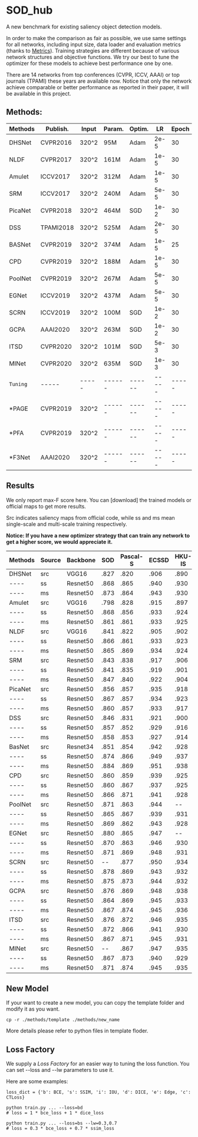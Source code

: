 # SOD_hub

A new benchmark for existing saliency object detection models. 

In order to make the comparison as fair as possible, we use same settings for all networks, including input size, data loader and evaluation metrics (thanks to [Metrics](https://github.com/lartpang/Py-SOD-VOS-EvalToolkit)). Training strategies are different because of various network structures and objective functions. We try our best to tune the optimizer for these models to achieve best performance one by one. 

There are 14 networks from top conferences (CVPR, ICCV, AAAI) or top journals (TPAMI) these years are available now. Notice that only the network achieve comparable or better performance as reported in their paper, it will be available in this project. 

## Methods:

 Methods | Publish. | Input | Param. | Optim. | LR    | Epoch | Time  | Paper | Src Code
 ----    | -----    | ----- | ------ | ------ | ----- | ----- | ----- | ----- | ------
 DHSNet  | CVPR2016 | 320^2 | 95M    | Adam   | 2e-5  | 30    | ----- | [openaccess](https://openaccess.thecvf.com/content_cvpr_2016/papers/Liu_DHSNet_Deep_Hierarchical_CVPR_2016_paper.pdf) | [Pytorch](https://github.com/xsxszab/DHSNet-Pytorch)  
 NLDF    | CVPR2017 | 320^2 | 161M   | Adam   | 1e-5  | 30    | ----- | [openaccess](https://openaccess.thecvf.com/content_cvpr_2017/papers/Luo_Non-Local_Deep_Features_CVPR_2017_paper.pdf) | [Pytorch](https://github.com/AceCoooool/NLDF-pytorch)/[TF](https://github.com/zhimingluo/NLDF) 
 Amulet  | ICCV2017 | 320^2 | 312M   | Adam   | 1e-5  | 30    | ----- | [openaccess](https://openaccess.thecvf.com/content_ICCV_2017/papers/Zhang_Amulet_Aggregating_Multi-Level_ICCV_2017_paper.pdf) | [Pytorch](https://github.com/xsxszab/Amulet-Pytorch)  
 SRM     | ICCV2017 | 320^2 | 240M   | Adam   | 5e-5  | 30    | ----- | [openaccess](https://openaccess.thecvf.com/content_ICCV_2017/papers/Wang_A_Stagewise_Refinement_ICCV_2017_paper.pdf) | [Pytorch](https://github.com/xsxszab/SRM-Pytorch) 
 PicaNet | CVPR2018 | 320^2 | 464M   | SGD    | 1e-2  | 30    | ----- | [openaccess](https://openaccess.thecvf.com/content_cvpr_2018/papers/Liu_PiCANet_Learning_Pixel-Wise_CVPR_2018_paper.pdf) | [Pytorch](https://github.com/Ugness/PiCANet-Implementation)  
 DSS     | TPAMI2018| 320^2 | 525M   | Adam   | 2e-5  | 30    | ----- | [IEEE](https://ieeexplore.ieee.org/document/8315520/)/[ArXiv](https://arxiv.org/abs/1611.04849) | [Pytorch](https://github.com/AceCoooool/DSS-pytorch)  
 BASNet  | CVPR2019 | 320^2 | 374M   | Adam   | 1e-5  | 25    | ----- | [openaccess](https://openaccess.thecvf.com/content_CVPR_2019/papers/Qin_BASNet_Boundary-Aware_Salient_Object_Detection_CVPR_2019_paper.pdf) | [Pytorch](https://github.com/NathanUA/BASNet)  
 CPD     | CVPR2019 | 320^2 | 188M   | Adam   | 1e-5  | 30    | ----- | [openaccess](https://openaccess.thecvf.com/content_CVPR_2019/papers/Wu_Cascaded_Partial_Decoder_for_Fast_and_Accurate_Salient_Object_Detection_CVPR_2019_paper.pdf) | [Pytorch](https://github.com/wuzhe71/CPD)  
 PoolNet | CVPR2019 | 320^2 | 267M   | Adam   | 5e-5  | 30    | ----- | [openaccess](https://openaccess.thecvf.com/content_CVPR_2019/papers/Liu_A_Simple_Pooling-Based_Design_for_Real-Time_Salient_Object_Detection_CVPR_2019_paper.pdf) | [Pytorch](https://github.com/backseason/PoolNet)  
 EGNet   | ICCV2019 | 320^2 | 437M   | Adam   | 5e-5  | 30    | ----- | [openaccess](https://openaccess.thecvf.com/content_ICCV_2019/papers/Zhao_EGNet_Edge_Guidance_Network_for_Salient_Object_Detection_ICCV_2019_paper.pdf) | [Pytorch](https://github.com/JXingZhao/EGNet)  
 SCRN    | ICCV2019 | 320^2 | 100M   | SGD    | 1e-2  | 30    | ----- | [openaccess](https://openaccess.thecvf.com/content_ICCV_2019/papers/Wu_Stacked_Cross_Refinement_Network_for_Edge-Aware_Salient_Object_Detection_ICCV_2019_paper.pdf) | [Pytorch](https://github.com/wuzhe71/SCRN)  
 GCPA    | AAAI2020 | 320^2 | 263M   | SGD    | 1e-2  | 30    | ----- | [aaai.org](https://aaai.org/ojs/index.php/AAAI/article/view/6633) | [Pytorch](https://github.com/JosephChenHub/GCPANet)  
 ITSD    | CVPR2020 | 320^2 | 101M   | SGD    | 5e-3  | 30    | ----- | [openaccess](https://openaccess.thecvf.com/content_CVPR_2020/papers/Zhou_Interactive_Two-Stream_Decoder_for_Accurate_and_Fast_Saliency_Detection_CVPR_2020_paper.pdf) | [Pytorch](https://github.com/moothes/ITSD-pytorch)  
 MINet   | CVPR2020 | 320^2 | 635M   | SGD    | 1e-3  | 30    | ----- | [openaccess](https://openaccess.thecvf.com/content_CVPR_2020/papers/Pang_Multi-Scale_Interactive_Network_for_Salient_Object_Detection_CVPR_2020_paper.pdf) | [Pytorch](https://github.com/lartpang/MINet)  
 `Tuning`  | -----    | ----- | ------ | ------ | ----- | ----- | ----- | ----- | -----
 *PAGE    | CVPR2019 | 320^2 | ------ | ------ | ----- | ----- | ----- | [openaccess](https://openaccess.thecvf.com/content_CVPR_2019/papers/Wang_Salient_Object_Detection_With_Pyramid_Attention_and_Salient_Edges_CVPR_2019_paper.pdf) | [Pytorch](https://github.com/wenguanwang/PAGE-Net)  
 *PFA     | CVPR2019 | 320^2 | ------ | ------ | ----- | ----- | ----- | [openaccess](https://openaccess.thecvf.com/content_CVPR_2019/papers/Zhao_Pyramid_Feature_Attention_Network_for_Saliency_Detection_CVPR_2019_paper.pdf) | [Pytorch](https://github.com/dizaiyoufang/pytorch_PFAN)  
 *F3Net   | AAAI2020 | 320^2 | ------ | ------ | ----- | ----- | ----- | [aaai.org](https://aaai.org/ojs/index.php/AAAI/article/view/6916) | [Pytorch](https://github.com/weijun88/F3Net)  
 
 ## Results
 
 We only report max-F score here. You can [download] the trained models or official maps to get more results. 
 
 Src indicates saliency maps from official code, while ss and ms mean single-scale and multi-scale training respectively.
 
 **Notice: If you have a new optimizer strategy that can train any network to get a higher score, we would appreciate it.**
 
 
Methods | Source | Backbone  | SOD   | Pascal-S | ECSSD | HKU-IS | DUTS-TE | DUT-OMRON 
 ----   | ---    | -----     | ----- | -------- | ----- | -----  | -----   | -----     
DHSNet  | src    | VGG16     | .827  | .820     | .906  | .890   | .808    | ------    
----    | ss     | Resnet50  | .868  | .865     | .940  | .930   | .870    | .796      
----    | ms     | Resnet50  | .873  | .864     | .943  | .930   | .880    | .807      
Amulet  | src    | VGG16     | .798  | .828     | .915  | .897   | .778    | .743      
----    | ss     | Resnet50  | .868  | .856     | .933  | .924   | .860    | .781      
----    | ms     | Resnet50  | .861  | .861     | .933  | .925   | .867    | .788      
NLDF    | src    | VGG16     | .841  | .822     | .905  | .902   | .813    | .753      
----    | ss     | Resnet50  | .866  | .861     | .933  | .923   | .867    | .792      
----    | ms     | Resnet50  | .865  | .869     | .934  | .924   | .873    | .795      
SRM     | src    | Resnet50  | .843  | .838     | .917  | .906   | .826    | .769      
----    | ss     | Resnet50  | .841  | .835     | .919  | .901   | .824    | .763      
----    | ms     | Resnet50  | .847  | .840     | .922  | .904   | .832    | .773      
PicaNet | src    | Resnet50  | .856  | .857     | .935  | .918   | .860    | .803      
----    | ss     | Resnet50  | .867  | .857     | .934  | .923   | .869    | .797      
----    | ms     | Resnet50  | .860  | .857     | .933  | .917   | .867    | .800      
DSS     | src    | Resnet50  | .846  | .831     | .921  | .900   | .826    | .769      
----    | ss     | Resnet50  | .857  | .852     | .929  | .916   | .855    | .784      
----    | ms     | Resnet50  | .858  | .853     | .927  | .914   | .858    | .785      
BasNet  | src    | Resnet34  | .851  | .854     | .942  | .928   | .859    | .805      
----    | ss     | Resnet50  | .874  | .866     | .949  | .937   | .889    | .818      
----    | ms     | Resnet50  | .884  | .869     | .951  | .938   | .894    | .821      
CPD     | src    | Resnet50  | .860  | .859     | .939  | .925   | .865    | .797      
----    | ss     | Resnet50  | .860  | .867     | .937  | .925   | .871    | .798      
----    | ms     | Resnet50  | .866  | .871     | .941  | .928   | .876    | .809      
PoolNet | src    | Resnet50  | .871  | .863     | .944  | --     | .880    | .808      
----    | ss     | Resnet50  | .865  | .867     | .939  | .931   | .877    | .794      
----    | ms     | Resnet50  | .869  | .862     | .943  | .928   | .877    | .806      
EGNet   | src    | Resnet50  | .880  | .865     | .947  | --     | .889    | .815      
----    | ss     | Resnet50  | .870  | .863     | .946  | .930   | .879    | .811      
----    | ms     | Resnet50  | .871  | .869     | .948  | .931   | .887    | .817      
SCRN    | src    | Resnet50  | --    | .877     | .950  | .934   | .888    | .811      
----    | ss     | Resnet50  | .878  | .869     | .943  | .932   | .881    | .807      
----    | ms     | Resnet50  | .875  | .873     | .944  | .932   | .886    | .812      
GCPA    | src    | Resnet50  | .876  | .869     | .948  | .938   | .888    | .812      
----    | ss     | Resnet50  | .864  | .869     | .945  | .933   | .886    | .801      
----    | ms     | Resnet50  | .867  | .874     | .945  | .936   | .892    | .812      
ITSD    | src    | Resnet50  | .876  | .872     | .946  | .935   | .885    | .821      
----    | ss     | Resnet50  | .872  | .866     | .941  | .930   | .879    | .809      
----    | ms     | Resnet50  | .867  | .871     | .945  | .931   | .885    | .817      
MINet   | src    | Resnet50  | --    | .867     | .947  | .935   | .884    | .810      
----    | ss     | Resnet50  | .867  | .873     | .940  | .929   | .881    | .802      
----    | ms     | Resnet50  | .871  | .874     | .945  | .935   | .890    | .819      

## New Model

If your want to create a new model, you can copy the template folder and modify it as you want.
```
cp -r ./methods/template ./methods/new_name
```
More details please refer to python files in template floder.

## Loss Factory

We supply a *Loss Factory* for an easier way to tuning the loss function.
You can set --loss and --lw parameters to use it.

Here are some examples:
```
loss_dict = {'b': BCE, 's': SSIM, 'i': IOU, 'd': DICE, 'e': Edge, 'c': CTLoss}

python train.py ... --loss=bd
# loss = 1 * bce_loss + 1 * dice_loss

python train.py ... --loss=bs --lw=0.3,0.7
# loss = 0.3 * bce_loss + 0.7 * ssim_loss

```
